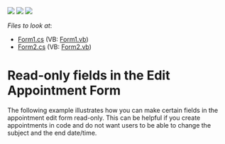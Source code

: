 <!-- default badges list -->
![](https://img.shields.io/endpoint?url=https://codecentral.devexpress.com/api/v1/VersionRange/128636697/13.1.4%2B)
[![](https://img.shields.io/badge/Open_in_DevExpress_Support_Center-FF7200?style=flat-square&logo=DevExpress&logoColor=white)](https://supportcenter.devexpress.com/ticket/details/E953)
[![](https://img.shields.io/badge/📖_How_to_use_DevExpress_Examples-e9f6fc?style=flat-square)](https://docs.devexpress.com/GeneralInformation/403183)
<!-- default badges end -->
<!-- default file list -->
*Files to look at*:

* [Form1.cs](./CS/ReadOnlyFormFields/Form1.cs) (VB: [Form1.vb](./VB/ReadOnlyFormFields/Form1.vb))
* [Form2.cs](./CS/ReadOnlyFormFields/Form2.cs) (VB: [Form2.vb](./VB/ReadOnlyFormFields/Form2.vb))
<!-- default file list end -->
# Read-only fields in the Edit Appointment Form


<p>The following example illustrates how you can make certain fields in the appointment edit form read-only. This can be helpful if you create appointments in code and do not want users to be able to change the subject and the end date/time.</p>

<br/>


